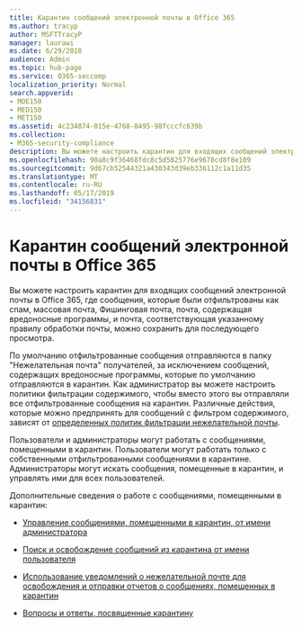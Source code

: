 ```yaml
---
title: Карантин сообщений электронной почты в Office 365
ms.author: tracyp
author: MSFTTracyP
manager: laurawi
ms.date: 6/29/2018
audience: Admin
ms.topic: hub-page
ms.service: O365-seccomp
localization_priority: Normal
search.appverid:
- MOE150
- MED150
- MET150
ms.assetid: 4c234874-015e-4768-8495-98fcccfc639b
ms.collection:
- M365-security-compliance
description: Вы можете настроить карантин для входящих сообщений электронной почты в Office 365, где входящие сообщения электронной почты, которые были отфильтрованы как спам, массовые, фишинговую почту и вредоносные программы, можно хранить для последующего просмотра.
ms.openlocfilehash: 90a8c9f36468fdc8c5d5825776e9678cd8f8e109
ms.sourcegitcommit: 9d67cb52544321a430343d39eb336112c1a11d35
ms.translationtype: MT
ms.contentlocale: ru-RU
ms.lasthandoff: 05/17/2019
ms.locfileid: "34156831"
---
```

# <a name="quarantine-email-messages-in-office-365"></a>Карантин сообщений электронной почты в Office 365

Вы можете настроить карантин для входящих сообщений электронной почты в Office 365, где сообщения, которые были отфильтрованы как спам, массовая почта, Фишинговая почта, почта, содержащая вредоносные программы, и почта, соответствующая указанному правилу обработки почты, можно сохранить для последующего просмотра.
  
По умолчанию отфильтрованные сообщения отправляются в папку "Нежелательная почта" получателей, за исключением сообщений, содержащих вредоносные программы, которые по умолчанию отправляются в карантин. Как администратор вы можете настроить политики фильтрации содержимого, чтобы вместо этого вы отправляли все отфильтрованные сообщения на карантин. Различные действия, которые можно предпринять для сообщений с фильтром содержимого, зависят от [определенных политик фильтрации нежелательной почты](https://go.microsoft.com/fwlink/?LinkId=799736).
  
Пользователи и администраторы могут работать с сообщениями, помещенными в карантин. Пользователи могут работать только с собственными отфильтрованными сообщениями в карантине. Администраторы могут искать сообщения, помещенные в карантин, и управлять ими для всех пользователей.
  
Дополнительные сведения о работе с сообщениями, помещенными в карантин:
  
- [Управление сообщениями, помещенными в карантин, от имени администратора](manage-quarantined-messages-and-files.md)
    
- [Поиск и освобождение сообщений из карантина от имени пользователя](find-and-release-quarantined-messages-as-a-user.md)
    
- [Использование уведомлений о нежелательной почте для освобождения и отправки отчетов о сообщениях, помещенных в карантин](use-spam-notifications-to-release-and-report-quarantined-messages.md)
    
- [Вопросы и ответы, посвященные карантину](quarantine-faq.md)
    

